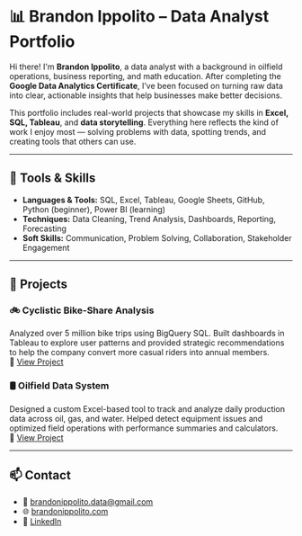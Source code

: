 # 📊 Brandon Ippolito – Data Analyst Portfolio

Hi there! I'm **Brandon Ippolito**, a data analyst with a background in oilfield operations, business reporting, and math education. After completing the **Google Data Analytics Certificate**, I’ve been focused on turning raw data into clear, actionable insights that help businesses make better decisions.

This portfolio includes real-world projects that showcase my skills in **Excel, SQL, Tableau**, and **data storytelling**. Everything here reflects the kind of work I enjoy most — solving problems with data, spotting trends, and creating tools that others can use.

---

## 🔧 Tools & Skills

- **Languages & Tools:** SQL, Excel, Tableau, Google Sheets, GitHub, Python (beginner), Power BI (learning)
- **Techniques:** Data Cleaning, Trend Analysis, Dashboards, Reporting, Forecasting
- **Soft Skills:** Communication, Problem Solving, Collaboration, Stakeholder Engagement

---

## 📁 Projects

### 🚲 Cyclistic Bike-Share Analysis  
Analyzed over 5 million bike trips using BigQuery SQL. Built dashboards in Tableau to explore user patterns and provided strategic recommendations to help the company convert more casual riders into annual members.  
📎 [View Project](https://github.com/BrandonIppolito/cyclistic-case-study)

### 🛢️ Oilfield Data System  
Designed a custom Excel-based tool to track and analyze daily production data across oil, gas, and water. Helped detect equipment issues and optimized field operations with performance summaries and calculators.  
📎 [View Project](https://github.com/BrandonIppolito/oilfield-data-system)

---

## 📫 Contact

- 📧 brandonippolito.data@gmail.com  
- 🌐 [brandonippolito.com](https://brandonippolito.com)  
- 💼 [LinkedIn](https://www.linkedin.com/in/brandon-ippolito-0a628b364/)
